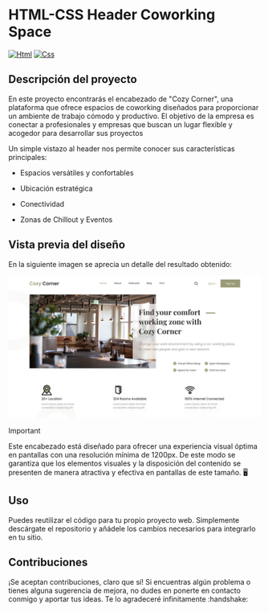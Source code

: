 # HTML-CSS Header Coworking Space
[![Html](https://img.shields.io/badge/HTML-white?style=for-the-badge&logo=html5&logoColor=white&labelColor=black&color=%23E34F26)]()
[![Css](https://img.shields.io/badge/css-white?style=for-the-badge&logo=css3&logoColor=white&labelColor=black&color=blue)]()

## Descripción del proyecto
<p>En este proyecto encontrarás el encabezado de "Cozy Corner", una plataforma que ofrece espacios de coworking diseñados para proporcionar un ambiente de trabajo cómodo y productivo. El objetivo de la empresa es conectar a profesionales y empresas que buscan un lugar flexible y acogedor para desarrollar sus proyectos</p>
<p>Un simple vistazo al header nos permite conocer sus características principales:</p>

+ Espacios versátiles y confortables

+ Ubicación estratégica
  
+ Conectividad

+ Zonas de Chillout y Eventos


## Vista previa del diseño
<p>En la siguiente imagen se aprecia un detalle del resultado obtenido:</p>
<img src="coworking-space.png">

> [!IMPORTANT]
> Este encabezado está diseñado para ofrecer una experiencia visual óptima en pantallas con una resolución mínima de 1200px. De este modo se garantiza que los elementos visuales y la disposición del contenido se presenten de manera atractiva y efectiva en pantallas de este tamaño. 🖥️

## Uso
<p>Puedes reutilizar el código para tu propio proyecto web. Simplemente descárgate el repositorio y añádele los cambios necesarios para integrarlo en tu sitio.</p>

## Contribuciones
<p>¡Se aceptan contribuciones, claro que sí! Si encuentras algún problema o tienes alguna sugerencia de mejora, no dudes en ponerte en contacto conmigo y aportar tus ideas. Te lo agradeceré infinitamente :handshake:</p>
 

